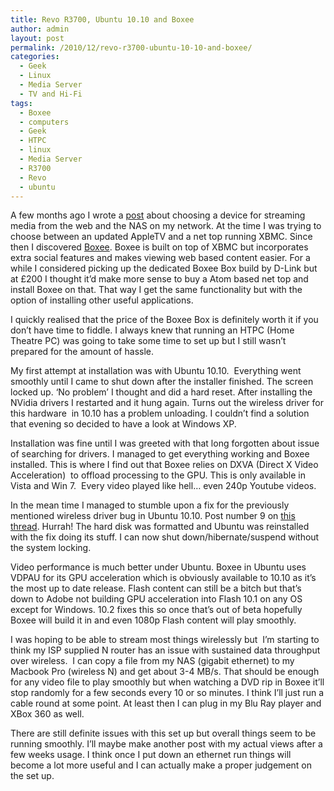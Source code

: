 ```yaml
---
title: Revo R3700, Ubuntu 10.10 and Boxee
author: admin
layout: post
permalink: /2010/12/revo-r3700-ubuntu-10-10-and-boxee/
categories:
  - Geek
  - Linux
  - Media Server
  - TV and Hi-Fi
tags:
  - Boxee
  - computers
  - Geek
  - HTPC
  - linux
  - Media Server
  - R3700
  - Revo
  - ubuntu
---
```

A few months ago I wrote a <a href="http://louishoughton.com/geek/choosing-a-media-streamer/" target="_self">post</a> about choosing a device for streaming media from the web and the NAS on my network. At the time I was trying to choose between an updated AppleTV and a net top running XBMC. Since then I discovered <a href="http://www.boxee.tv" target="_blank">Boxee</a>. Boxee is built on top of XBMC but incorporates extra social features and makes viewing web based content easier. For a while I considered picking up the dedicated Boxee Box build by D-Link but at £200 I thought it&#8217;d make more sense to buy a Atom based net top and install Boxee on that. That way I get the same functionality but with the option of installing other useful applications.

I quickly realised that the price of the Boxee Box is definitely worth it if you don&#8217;t have time to fiddle. I always knew that running an HTPC (Home Theatre PC) was going to take some time to set up but I still wasn&#8217;t prepared for the amount of hassle.

My first attempt at installation was with Ubuntu 10.10.  Everything went smoothly until I came to shut down after the installer finished. The screen locked up. &#8216;No problem&#8217; I thought and did a hard reset. After installing the NVidia drivers I restarted and it hung again. Turns out the wireless driver for this hardware  in 10.10 has a problem unloading. I couldn&#8217;t find a solution that evening so decided to have a look at Windows XP.

Installation was fine until I was greeted with that long forgotten about issue of searching for drivers. I managed to get everything working and Boxee installed. This is where I find out that Boxee relies on DXVA (Direct X Video Acceleration)  to offload processing to the GPU. This is only available in Vista and Win 7.  Every video played like hell&#8230; even 240p Youtube videos.

In the mean time I managed to stumble upon a fix for the previously mentioned wireless driver bug in Ubuntu 10.10. Post number 9 on <a href="https://bugs.launchpad.net/ubuntu/+source/linux/+bug/662288" target="_blank">this thread</a>. Hurrah! The hard disk was formatted and Ubuntu was reinstalled with the fix doing its stuff. I can now shut down/hibernate/suspend without the system locking.

Video performance is much better under Ubuntu. Boxee in Ubuntu uses VDPAU for its GPU acceleration which is obviously available to 10.10 as it&#8217;s the most up to date release. Flash content can still be a bitch but that&#8217;s down to Adobe not building GPU acceleration into Flash 10.1 on any OS except for Windows. 10.2 fixes this so once that&#8217;s out of beta hopefully Boxee will build it in and even 1080p Flash content will play smoothly.

I was hoping to be able to stream most things wirelessly but  I&#8217;m starting to think my ISP supplied N router has an issue with sustained data throughput over wireless.  I can copy a file from my NAS (gigabit ethernet) to my Macbook Pro (wireless N) and get about 3-4 MB/s. That should be enough for any video file to play smoothly but when watching a DVD rip in Boxee it&#8217;ll stop randomly for a few seconds every 10 or so minutes. I think I&#8217;ll just run a cable round at some point. At least then I can plug in my Blu Ray player and XBox 360 as well.

There are still definite issues with this set up but overall things seem to be running smoothly. I&#8217;ll maybe make another post with my actual views after a few weeks usage. I think once I put down an ethernet run things will become a lot more useful and I can actually make a proper judgement on the set up.